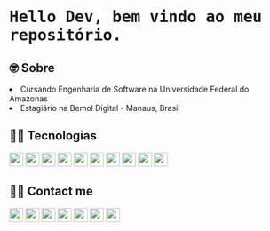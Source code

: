 <h1 align="left"> <samp>Hello Dev, bem vindo ao meu repositório. </h1> 

<h2> 🤓  Sobre </h2>
<li> Cursando Engenharia de Software na Universidade Federal do Amazonas </li>
<li> Estagiário na Bemol Digital - Manaus, Brasil </li>

<h2>  👨‍💻  Tecnologias </h2>
<div>
  <img src="https://img.shields.io/badge/HTML-E34F26?style=flat-square&logo=html5&logoColor=white" height="25"/>
  <img src="https://img.shields.io/badge/CSS-1572B6?style=flat-square&logo=css3&logoColor=white" height="25"/>
  <img src="https://img.shields.io/badge/Bootstrap-563D7C?style=for-the-badge&logo=bootstrap&logoColor=white" height="25"/>
  <img src="https://img.shields.io/badge/JavaScript-F7DF1E?style=for-the-badge&logo=javascript&logoColor=black" height="25"/>
  <img src="https://img.shields.io/badge/Node.js-43853D?style=for-the-badge&logo=node.js&logoColor=white" height="25"/>
  <img src="https://img.shields.io/badge/PHP-777BB4?style=for-the-badge&logo=php&logoColor=white" height="25"/>
  <img src="https://img.shields.io/badge/Python-3776AB?style=for-the-badge&logo=python&logoColor=white" height="25"/>
  <img src="https://img.shields.io/badge/Django-092E20?style=flat-square&logo=Django&logoColor=white" height="25"/>
  <img src="https://img.shields.io/badge/Mysql-E56722?style=flat-square&logo=MySql&logoColor=white" height="25"/>
  <img src="https://img.shields.io/badge/MongoDB-4EA94B?style=for-the-badge&logo=mongodb&logoColor=white" height="25"/>
</div>

<h2> 🙋‍♂️  Contact me </h2>
<div>
  <img src="https://img.shields.io/badge/Discord-7289DA?style=for-the-badge&logo=discord&logoColor=white" height="25"/>
  <img src="https://img.shields.io/badge/Gmail-D14836?style=for-the-badge&logo=gmail&logoColor=white" height="25"/>
  <img src="https://img.shields.io/badge/Telegram-2CA5E0?style=for-the-badge&logo=telegram&logoColor=white" height="25"/>
  <img src="https://img.shields.io/badge/WhatsApp-25D366?style=for-the-badge&logo=whatsapp&logoColor=white" height="25"/>
  <a href="https://www.instagram.com/trodrigues.santos/" target="blank"> <img src="https://img.shields.io/badge/Instagram-E4405F?style=for-the-badge&logo=instagram&logoColor=white" height="25"/></a>
  <a href="https://www.linkedin.com/in/thiago-rodrigues22/" target="_blank"><img src="https://img.shields.io/badge/LinkedIn-0077B5?style=for-the-badge&logo=linkedin&logoColor=white" height="25"/></a>
  <img src="https://img.shields.io/badge/Twitch-9146FF?style=for-the-badge&logo=twitch&logoColor=white" height="25"/>
</div>




